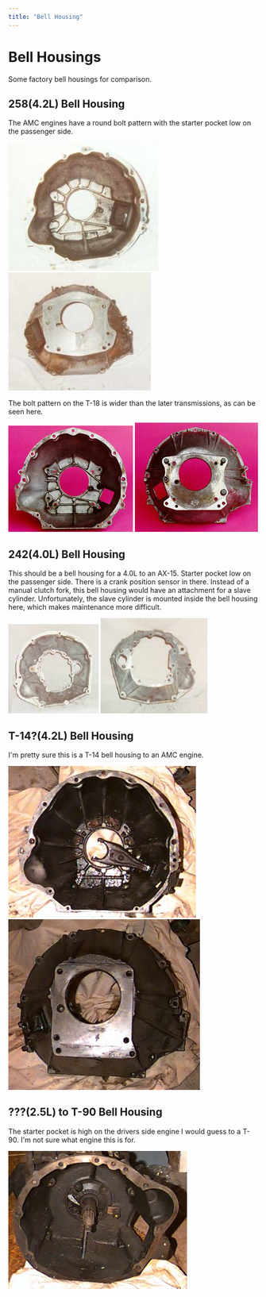 ```yaml
---
title: "Bell Housing"
---
```


# Bell Housings

Some factory bell housings for comparison.

## 258(4.2L) Bell Housing

The AMC engines have a round bolt pattern with the starter pocket low on the passenger side.

![258 SR-4, T-4, T-5](../img/bell/bell1e.jpg "258 SR-4, T-4, T-5") ![258 SR-4, T-4, T-5](../img/bell/bell1t.jpg "258 SR-4, T-4, T-5")

The bolt pattern on the T-18 is wider than the later transmissions, as can be seen here.

![258 T-18](../img/bell/bellt18f.jpg "258 T-18") ![258 T-18](../img/bell/bellt18b.jpg "258 T-18")

## 242(4.0L) Bell Housing

This should be a bell housing for a 4.0L to an AX-15.
Starter pocket low on the passenger side.
There is a crank position sensor in there.
Instead of a manual clutch fork, this bell housing would have an attachment for a slave cylinder.
Unfortunately, the slave cylinder is mounted inside the bell housing here, which makes maintenance more difficult.

![242 AX-15](../img/bell/bell2e.jpg "242 AX-15") ![242 AX-15](../img/bell/bell2t.jpg "242 AX-15")

## T-14?(4.2L) Bell Housing

I'm pretty sure this is a T-14 bell housing to an AMC engine.

![??? t14 bell housing?](../img/bell/bellt14e.jpg "??? t14 bell housing?") ![??? t14 bell housing?](../img/bell/bellt14t.jpg "??? t14 bell housing?")

## ???(2.5L) to T-90 Bell Housing

The starter pocket is high on the drivers side engine I would guess to a T-90. I'm not sure what engine this is for.

![??? 134 bell housing?](../img/bell/bellt176e.jpg "??? 134 bell housing?")
